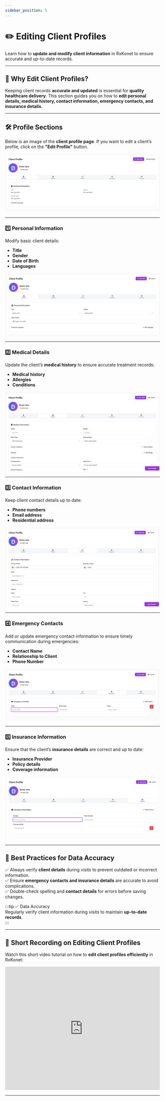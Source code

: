 ```yaml
---
sidebar_position: 5
---
```


# ✏️ Editing Client Profiles

Learn how to **update and modify client information** in RxKonet to ensure accurate and up-to-date records.

---

## 📌 Why Edit Client Profiles?

Keeping client records **accurate and updated** is essential for **quality healthcare delivery**. This section guides you on how to **edit personal details, medical history, contact information, emergency contacts, and insurance details**.

---

## 🛠️ Profile Sections

Below is an image of the **client profile page**. If you want to edit a client’s profile, click on the **"Edit Profile"** button.

![Client Profile](/img/screenshots/view-client-profile.png)

---

### **1️⃣ Personal Information**

Modify basic client details:

- **Title**
- **Gender**
- **Date of Birth**
- **Languages**

![Edit Personal Information](/img/screenshots/edit-personal-information.png)

---

### **2️⃣ Medical Details**

Update the client’s **medical history** to ensure accurate treatment records:

- **Medical history**
- **Allergies**
- **Conditions**

![Edit Medical Information](/img/screenshots/edit-medical-information.png)

---

### **3️⃣ Contact Information**

Keep client contact details up to date:

- **Phone numbers**
- **Email address**
- **Residential address**

![Edit Contact Information](/img/screenshots/edit-contact-information.png)

---

### **4️⃣ Emergency Contacts**

Add or update emergency contact information to ensure timely communication during emergencies:

- **Contact Name**
- **Relationship to Client**
- **Phone Number**

![Edit Emergency Contact Information](/img/screenshots/add-emergency-contact-information.png)

---

### **5️⃣ Insurance Information**

Ensure that the client’s **insurance details** are correct and up to date:

- **Insurance Provider**
- **Policy details**
- **Coverage information**

![Edit Insurance Information](/img/screenshots/add-insurance-information.png)

---

## 🎯 Best Practices for Data Accuracy

✅ Always verify **client details** during visits to prevent outdated or incorrect information.  
✅ Ensure **emergency contacts and insurance details** are accurate to avoid complications.  
✅ Double-check spelling and **contact details** for errors before saving changes.

:::tip ✅ Data Accuracy  
Regularly verify client information during visits to maintain **up-to-date records**.  
:::

---

## 🎥 Short Recording on Editing Client Profiles

Watch this short video tutorial on how to **edit client profiles efficiently** in RxKonet:

<iframe src="https://www.loom.com/embed/9b591d67926e4d298edc868947eb5fd9?sid=b6efa7b9-edfe-4373-b0dd-420bff09e446"
width="100%" height="400" frameborder="0" webkitallowfullscreen mozallowfullscreen allowfullscreen></iframe>

---
